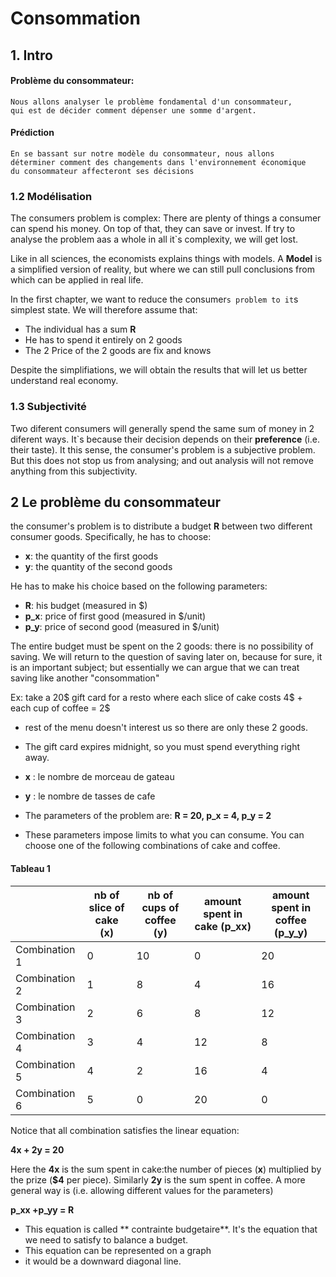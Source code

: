 # Consommation

## 1. Intro

#### Problème du consommateur:
```
Nous allons analyser le problème fondamental d'un consommateur, 
qui est de décider comment dépenser une somme d'argent. 
```

#### Prédiction
```
En se bassant sur notre modèle du consommateur, nous allons 
déterminer comment des changements dans l'environnement économique
du consommateur affecteront ses décisions
```

### 1.2 Modélisation

The consumers problem is complex: There are plenty of things a consumer can spend his money.
On top of that, they can save or invest. If try to analyse the problem aas a whole in all it`s
complexity, we will get lost. 

Like in all sciences, the economists explains things with models. A **Model** is a simplified version of reality,
but where we can still pull conclusions from which can be applied in real life. 

In the first chapter, we want to reduce the consumer`s problem to it`s simplest state. 
We will therefore assume that:

- The individual has a sum **R**
- He has to spend it entirely on 2 goods
- The 2 Price of the 2 goods are fix and knows

Despite the simplifiations, we will obtain the results that will let us better understand real economy. 

### 1.3 Subjectivité

Two diferent consumers will generally spend the same sum of money in 2 diferent ways. 
It`s because their decision depends on their **preference** (i.e. their taste).  It this sense, the consumer's problem is a subjective problem. But this does not stop us from analysing; and out analysis will not remove anything from this subjectivity.

## 2 Le problème du consommateur

the consumer's problem is to distribute a budget **R** between two different consumer goods. Specifically, he has to choose:

- **x**: the quantity of the first goods
- **y**: the quantity of the second goods

He has to make his choice based on the following parameters:

- **R**: his budget (measured in $)
- **p_x**: price of first good (measured in $/unit)
- **p_y**: price of second good (measured in $/unit)

The entire budget must be spent on the 2 goods: there is no possibility of saving. We will return to the question of saving later on, because for sure, it is an important subject; but essentially we can argue that we can treat saving like another "consommation"


Ex: take a 20$ gift card for a resto where each slice of cake costs 4$ + each cup of coffee = 2$
- rest of the menu doesn't interest us so there are only these 2 goods.
- The gift card expires midnight, so you must spend everything right away.

- **x** : le nombre de morceau de gateau
- **y** : le nombre de tasses de cafe

- The parameters of the problem are: **R = 20, p_x = 4, p_y = 2**

- These parameters impose limits to what you can consume. You can choose one of the following combinations of cake and coffee.

#### Tableau 1 

| | nb of slice of cake (x) | nb of cups of coffee (y) | amount spent in cake (p_xx) | amount spent in coffee (p_y_y) |
|-|-|-|-|-|
| Combination 1 | 0 | 10 | 0 | 20 |
| Combination 2 | 1 | 8 | 4 | 16 |
| Combination 3 | 2 | 6 | 8 | 12 |
| Combination 4 | 3 | 4 | 12 | 8 | 
| Combination 5 | 4 | 2 | 16 | 4 |
| Combination 6 | 5 | 0 | 20 | 0 |

Notice that all combination satisfies the linear equation:

**4x + 2y = 20**

Here the **4x** is the sum spent in cake:the number of pieces (**x**) multiplied by the prize (**$4** per piece). Similarly **2y** is the sum spent in coffee. A more general way is (i.e. allowing different values for the parameters) 

**p_xx +p_yy = R**

- This equation is called ** contrainte budgetaire**. It's the equation that we need to satisfy to balance a budget.
- This equation can be represented on a graph
- it would be a downward diagonal line.

